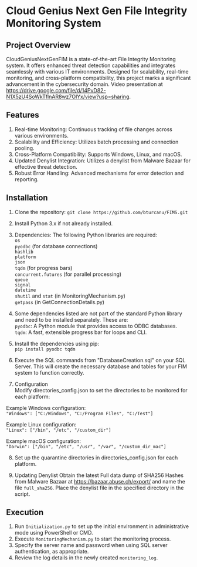 # Cloud Genius Next Gen File Integrity Monitoring System

## Project Overview
CloudGeniusNextGenFIM is a state-of-the-art File Integrity Monitoring system. It offers enhanced threat detection capabilities and integrates seamlessly with various IT environments. Designed for scalability, real-time monitoring, and cross-platform compatibility, this project marks a significant advancement in the cybersecurity domain. Video presentation at https://drive.google.com/file/d/14PvD82-N1X5zU4SoWkTflnAR8wz7OlYx/view?usp=sharing.

## Features
1. Real-time Monitoring: Continuous tracking of file changes across various environments.
2. Scalability and Efficiency: Utilizes batch processing and connection pooling.
3. Cross-Platform Compatibility: Supports Windows, Linux, and macOS.
4. Updated Denylist Integration: Utilizes a denylist from Malware Bazaar for effective threat detection.
5. Robust Error Handling: Advanced mechanisms for error detection and reporting.

## Installation
1. Clone the repository:
`git clone https://github.com/bturcanu/FIMS.git`

2. Install Python 3.x if not already installed.

3. Dependencies: The following Python libraries are required:  
`os`  
`pyodbc` (for database connections)  
`hashlib`  
`platform`  
`json`  
`tqdm` (for progress bars)  
`concurrent.futures` (for parallel processing)  
`queue`  
`signal`  
`datetime`  
`shutil` and `stat` (in MonitoringMechanism.py)  
`getpass` (in GetConnectionDetails.py)  

4. Some dependencies listed are not part of the standard Python library and need to be installed separately. These are:  
`pyodbc`: A Python module that provides access to ODBC databases.  
`tqdm`: A fast, extensible progress bar for loops and CLI.  

5. Install the dependencies using pip:  
`pip install pyodbc tqdm`

6. Execute the SQL commands from "DatabaseCreation.sql" on your SQL Server. This will create the necessary database and tables for your FIM system to function correctly.

7. Configuration  
Modify directories_config.json to set the directories to be monitored for each platform:

  Example Windows configuration:  
  `"Windows": ["C:/Windows", "C:/Program Files", "C:/Test"]`

  Example Linux configuration:  
  `"Linux": ["/bin", "/etc", "/custom_dir"]`

  Example macOS configuration:  
  `"Darwin": ["/bin", "/etc", "/usr", "/var", "/custom_dir_mac"]`

8. Set up the quarantine directories in directories_config.json for each platform.

9. Updating Denylist
Obtain the latest Full data dump of SHA256 Hashes from Malware Bazaar at https://bazaar.abuse.ch/export/ and name the file `full_sha256`. Place the denylist file in the specified directory in the script.

## Execution
1. Run `Initialization.py` to set up the initial environment in administrative mode using PowerShell or CMD.
2. Execute `MonitoringMechanism.py` to start the monitoring process.
3. Specify the server name and password when using SQL server authentication, as appropriate.
4. Review the log details in the newly created `monitoring_log`.
